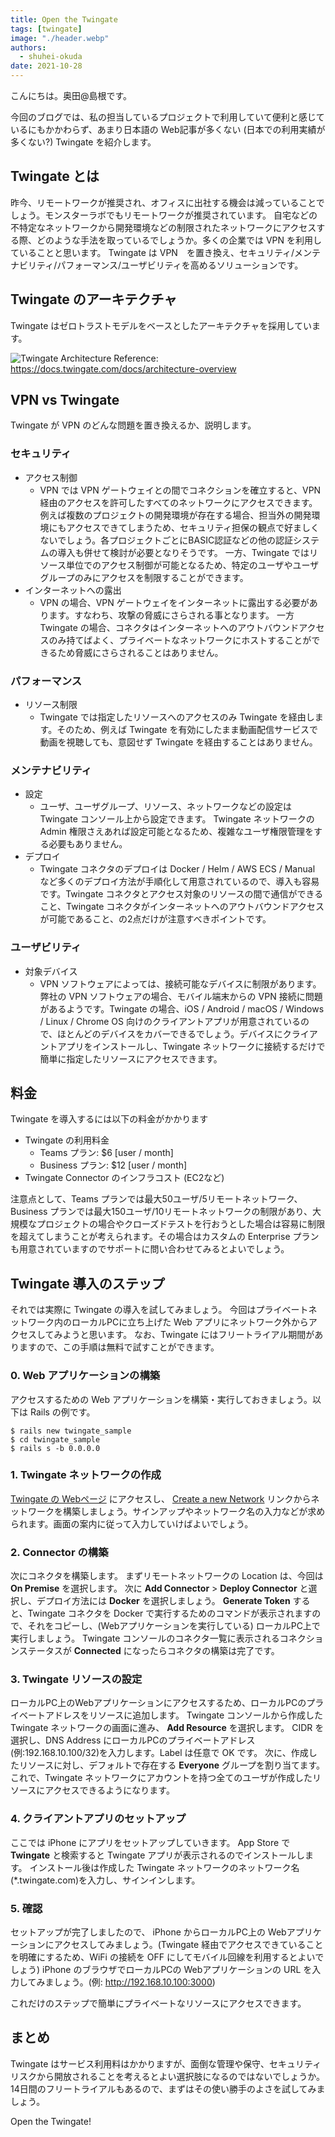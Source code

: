 ```yaml
---
title: Open the Twingate
tags: [twingate]
image: "./header.webp"
authors:
  - shuhei-okuda
date: 2021-10-28
---
```


こんにちは。奥田@島根です。

今回のブログでは、私の担当しているプロジェクトで利用していて便利と感じているにもかかわらず、あまり日本語の Web記事が多くない (日本での利用実績が多くない?) Twingate を紹介します。

## Twingate とは

昨今、リモートワークが推奨され、オフィスに出社する機会は減っていることでしょう。モンスターラボでもリモートワークが推奨されています。
自宅などの不特定なネットワークから開発環境などの制限されたネットワークにアクセスする際、どのような手法を取っているでしょうか。多くの企業では VPN を利用していることと思います。
Twingate は VPN　を置き換え、セキュリティ/メンテナビリティ/パフォーマンス/ユーザビリティを高めるソリューションです。

## Twingate のアーキテクチャ

Twingate はゼロトラストモデルをベースとしたアーキテクチャを採用しています。

![Twingate Architecture](https://files.readme.io/b886d14-Twingate-Overview.png "[title](https://files.readme.io/b886d14-Twingate-Overview.png)")
Reference: https://docs.twingate.com/docs/architecture-overview

## VPN vs Twingate

Twingate が VPN のどんな問題を置き換えるか、説明します。

### セキュリティ
- アクセス制御
  - VPN では VPN ゲートウェイとの間でコネクションを確立すると、VPN経由のアクセスを許可したすべてのネットワークにアクセスできます。例えば複数のプロジェクトの開発環境が存在する場合、担当外の開発環境にもアクセスできてしまうため、セキュリティ担保の観点で好ましくないでしょう。各プロジェクトごとにBASIC認証などの他の認証システムの導入も併せて検討が必要となりそうです。
    一方、Twingate ではリソース単位でのアクセス制御が可能となるため、特定のユーザやユーザグループのみにアクセスを制限することができます。
- インターネットへの露出
  - VPN の場合、VPN ゲートウェイをインターネットに露出する必要があります。すなわち、攻撃の脅威にさらされる事となります。
    一方 Twingate の場合、コネクタはインターネットへのアウトバウンドアクセスのみ持てばよく、プライベートなネットワークにホストすることができるため脅威にさらされることはありません。

### パフォーマンス
- リソース制限
  - Twingate では指定したリソースへのアクセスのみ Twingate を経由します。そのため、例えば Twingate を有効にしたまま動画配信サービスで動画を視聴しても、意図せず Twingate を経由することはありません。

### メンテナビリティ
- 設定
  - ユーザ、ユーザグループ、リソース、ネットワークなどの設定は Twingate コンソール上から設定できます。 Twingate ネットワークの Admin 権限さえあれば設定可能となるため、複雑なユーザ権限管理をする必要もありません。
- デプロイ
  - Twingate コネクタのデプロイは Docker / Helm / AWS ECS / Manual など多くのデプロイ方法が手順化して用意されているので、導入も容易です。Twingate コネクタとアクセス対象のリソースの間で通信ができること、Twingate コネクタがインターネットへのアウトバウンドアクセスが可能であること、の2点だけが注意すべきポイントです。

### ユーザビリティ
- 対象デバイス
  - VPN ソフトウェアによっては、接続可能なデバイスに制限があります。弊社の VPN ソフトウェアの場合、モバイル端末からの VPN 接続に問題があるようです。Twingate の場合、iOS / Android / macOS / Windows / Linux / Chrome OS 向けのクライアントアプリが用意されているので、ほとんどのデバイスをカバーできるでしょう。デバイスにクライアントアプリをインストールし、Twingate ネットワークに接続するだけで簡単に指定したリソースにアクセスできます。

## 料金
Twingate を導入するには以下の料金がかかります
- Twingate の利用料金
  - Teams プラン: $6 [user / month]
  - Business プラン: $12 [user / month]
- Twingate Connector のインフラコスト (EC2など)

注意点として、Teams プランでは最大50ユーザ/5リモートネットワーク、Business プランでは最大150ユーザ/10リモートネットワークの制限があり、大規模なプロジェクトの場合やクローズドテストを行おうとした場合は容易に制限を超えてしまうことが考えられます。その場合はカスタムの Enterprise プランも用意されていますのでサポートに問い合わせてみるとよいでしょう。

## Twingate 導入のステップ

それでは実際に Twingate の導入を試してみましょう。
今回はプライベートネットワーク内のローカルPCに立ち上げた Web アプリにネットワーク外からアクセスしてみようと思います。
なお、Twingate にはフリートライアル期間がありますので、この手順は無料で試すことができます。

### 0. Web アプリケーションの構築

アクセスするための Web アプリケーションを構築・実行しておきましょう。以下は Rails の例です。

```shellscript
$ rails new twingate_sample
$ cd twingate_sample
$ rails s -b 0.0.0.0
```

### 1. Twingate ネットワークの作成

[Twingate の Webページ](https://www.twingate.com/) にアクセスし、 [Create a new Network](https://auth.twingate.com/signup) リンクからネットワークを構築しましょう。サインアップやネットワーク名の入力などが求められます。画面の案内に従って入力していけばよいでしょう。

### 2. Connector の構築

次にコネクタを構築します。
まずリモートネットワークの Location は、今回は **On Premise** を選択します。
次に **Add Connector** > **Deploy Connector** と選択し、デプロイ方法には **Docker** を選択しましょう。
**Generate Token** すると、Twingate コネクタを Docker で実行するためのコマンドが表示されますので、それをコピーし、(Webアプリケーションを実行している) ローカルPC上で実行しましょう。
Twingate コンソールのコネクタ一覧に表示されるコネクションステータスが **Connected** になったらコネクタの構築は完了です。

### 3. Twingate リソースの設定

ローカルPC上のWebアプリケーションにアクセスするため、ローカルPCのプライベートアドレスをリソースに追加します。 Twingate コンソールから作成した Twingate ネットワークの画面に進み、 **Add Resource** を選択します。
CIDR を選択し、DNS Address にローカルPCのプライベートアドレス(例:192.168.10.100/32)を入力します。Label は任意で OK です。
次に、作成したリソースに対し、デフォルトで存在する **Everyone** グループを割り当てます。これで、Twingate ネットワークにアカウントを持つ全てのユーザが作成したリソースにアクセスできるようになります。

### 4. クライアントアプリのセットアップ

ここでは iPhone にアプリをセットアップしていきます。
App Store で **Twingate** と検索すると Twingate アプリが表示されるのでインストールします。
インストール後は作成した Twingate ネットワークのネットワーク名(*.twingate.com)を入力し、サインインします。

### 5. 確認

セットアップが完了しましたので、 iPhone からローカルPC上の Webアプリケーションにアクセスしてみましょう。(Twingate 経由でアクセスできていることを明確にするため、WiFi の接続を OFF にしてモバイル回線を利用するとよいでしょう)
iPhone のブラウザでローカルPCの Webアプリケーションの URL を入力してみましょう。(例: http://192.168.10.100:3000)

これだけのステップで簡単にプライベートなリソースにアクセスできます。

## まとめ

Twingate はサービス利用料はかかりますが、面倒な管理や保守、セキュリティリスクから開放されることを考えるとよい選択肢になるのではないでしょうか。14日間のフリートライアルもあるので、まずはその使い勝手のよさを試してみましょう。

Open the Twingate!
